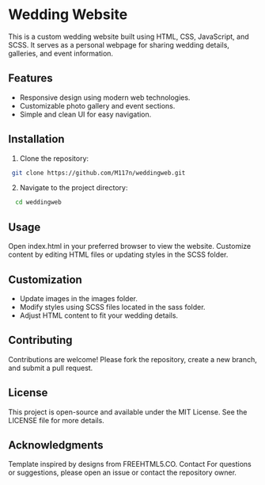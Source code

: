 # Wedding Website

This is a custom wedding website built using HTML, CSS, JavaScript, and SCSS. It serves as a personal webpage for sharing wedding details, galleries, and event information.

## Features

- Responsive design using modern web technologies.
- Customizable photo gallery and event sections.
- Simple and clean UI for easy navigation.

## Installation

1. Clone the repository:
  ```bash
   git clone https://github.com/M117n/weddingweb.git
  ```

2. Navigate to the project directory:
 ```bash
   cd weddingweb
  ```

## Usage
Open index.html in your preferred browser to view the website. Customize content by editing HTML files or updating styles in the SCSS folder.

## Customization
- Update images in the images folder.
- Modify styles using SCSS files located in the sass folder.
- Adjust HTML content to fit your wedding details.

## Contributing
Contributions are welcome! Please fork the repository, create a new branch, and submit a pull request.

## License
This project is open-source and available under the MIT License. See the LICENSE file for more details.

## Acknowledgments
Template inspired by designs from FREEHTML5.CO.
Contact
For questions or suggestions, please open an issue or contact the repository owner.
